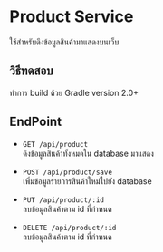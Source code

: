 # Product Service 
ใช้สำหรับดึงข้อมูลสินค้ามาแสดงบนเว็บ

## วิธีทดสอบ
ทำการ build ด้วย Gradle version 2.0+

## EndPoint
- ```GET /api/product```<br>
ดึงข้อมูลสินค้าทั้งหมดใน database มาแสดง<br>

- ```POST /api/product/save```<br>
เพิ่มข้อมูลรายการสินค้าใหม่ไปยัง database<br>

- ```PUT /api/product/:id```<br>
ลบข้อมูลสินค้าตาม id ที่กำหนด<br>

- ```DELETE /api/product/:id```<br>
ลบข้อมูลสินค้าตาม id ที่กำหนด<br>
